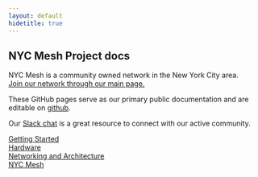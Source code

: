 ```yaml
---
layout: default
hidetitle: true
---
```


## NYC Mesh Project docs

NYC Mesh is a community owned network in the New York City area.  
[Join our network through our main page.](https://nycmesh.net/join)

These GitHub pages serve as our primary public documentation and are editable on [github](https://github.com/nycmeshnet/docs.nycmesh.net).

Our [Slack chat](http://slack.nycmesh.net/) is a great resource to connect with our active community.

[Getting Started](/how-to)  
[Hardware](/hardware)  
[Networking and Architecture](/networking)  
[NYC Mesh](https://nycmesh.net)
